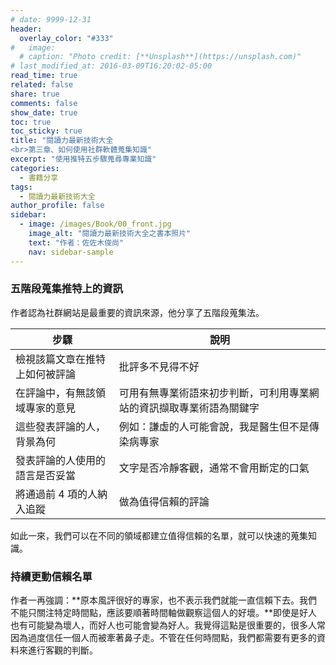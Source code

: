 ```yaml
---
# date: 9999-12-31
header:
  overlay_color: "#333"
#   image: 
  # caption: "Photo credit: [**Unsplash**](https://unsplash.com)"
# last_modified_at: 2016-03-09T16:20:02-05:00
read_time: true
related: false
share: true
comments: false
show_date: true
toc: true
toc_sticky: true
title: "閱讀力最新技術大全
<br>第三章、如何使用社群軟體蒐集知識"
excerpt: "使用推特五步驟蒐尋專業知識"
categories:
  - 書籍分享
tags:
  - 閱讀力最新技術大全
author_profile: false
sidebar:
  - image: /images/Book/00_front.jpg
    image_alt: "閱讀力最新技術大全之書本照片"
    text: "作者：佐佐木俊尚"
    nav: sidebar-sample
---
```

### 五階段蒐集推特上的資訊
作者認為社群網站是最重要的資訊來源，他分享了五階段蒐集法。

| 步驟 | 說明 | 
|-|-|
| 檢視該篇文章在推特上如何被評論 | 批評多不見得不好 |
| 在評論中，有無該領域專家的意見 | 可用有無專業術語來初步判斷，可利用專業網站的資訊擷取專業術語為關鍵字 |
| 這些發表評論的人，背景為何 | 例如：謙虛的人可能會說，我是醫生但不是傳染病專家 |
| 發表評論的人使用的語言是否妥當 | 文字是否冷靜客觀，通常不會用斷定的口氣 |
| 將通過前 4 項的人納入追蹤 | 做為值得信賴的評論 |

如此一來，我們可以在不同的領域都建立值得信賴的名單，就可以快速的蒐集知識。

### 持續更動信賴名單
作者一再強調：**原本風評很好的專家，也不表示我們就能一直信賴下去。我們不能只關注特定時間點，應該要順著時間軸做觀察這個人的好壞。**即使是好人也有可能變為壞人，而好人也可能會變為好人。我覺得這點是很重要的，很多人常因為過度信任一個人而被牽著鼻子走。不管在任何時間點，我們都需要有更多的資料來進行客觀的判斷。
